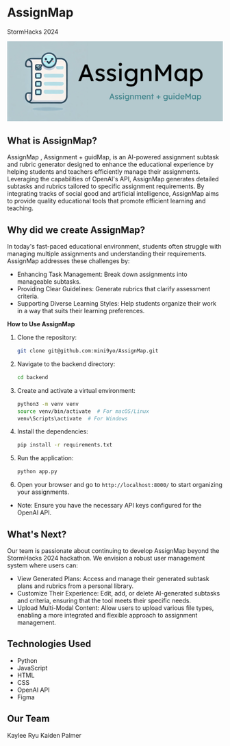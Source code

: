# AssignMap
StormHacks 2024

![AssignMap](/backend/static/image/AssignMap.png
)
## What is AssignMap?
AssignMap , Assignment + guidMap, is an AI-powered assignment subtask and rubric generator designed to enhance the educational experience by helping students and teachers efficiently manage their assignments. Leveraging the capabilities of OpenAI's API, AssignMap generates detailed subtasks and rubrics tailored to specific assignment requirements. By integrating tracks of social good and artificial intelligence, AssignMap aims to provide quality educational tools that promote efficient learning and teaching.

## Why did we create AssignMap?
In today's fast-paced educational environment, students often struggle with managing multiple assignments and understanding their requirements. AssignMap addresses these challenges by:

- Enhancing Task Management: Break down assignments into manageable subtasks.
- Providing Clear Guidelines: Generate rubrics that clarify assessment criteria.
- Supporting Diverse Learning Styles: Help students organize their work in a way that suits their learning preferences.

**How to Use AssignMap**

1. Clone the repository:

    ```bash
    git clone git@github.com:mini9yo/AssignMap.git
    ```

2. Navigate to the backend directory:

    ```bash
    cd backend
    ```

3. Create and activate a virtual environment:

   ```bash
   python3 -m venv venv
   source venv/bin/activate  # For macOS/Linux
   venv\Scripts\activate  # For Windows
   ```

4. Install the dependencies:

   ```bash
   pip install -r requirements.txt
   ```

5. Run the application:

   ```bash
   python app.py
   ```

6. Open your browser and go to `http://localhost:8000/` to start organizing your assignments.

- Note: Ensure you have the necessary API keys configured for the OpenAI API.

## What's Next?

Our team is passionate about continuing to develop AssignMap beyond the StormHacks 2024 hackathon. We envision a robust user management system where users can:

- View Generated Plans: Access and manage their generated subtask plans and rubrics from a personal library.
- Customize Their Experience: Edit, add, or delete AI-generated subtasks and criteria, ensuring that the tool meets their specific needs.
- Upload Multi-Modal Content: Allow users to upload various file types, enabling a more integrated and flexible approach to assignment management.

## Technologies Used

- Python
- JavaScript
- HTML
- CSS
- OpenAI API
- Figma

## Our Team
Kaylee Ryu
Kaiden Palmer
